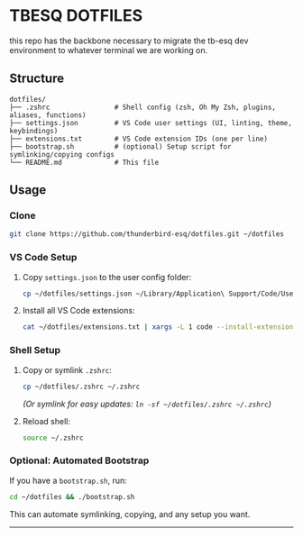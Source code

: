 # TBESQ DOTFILES

this repo has the backbone necessary to migrate the tb-esq dev environment to whatever terminal we are working on.

## Structure

```
dotfiles/
├── .zshrc                # Shell config (zsh, Oh My Zsh, plugins, aliases, functions)
├── settings.json         # VS Code user settings (UI, linting, theme, keybindings)
├── extensions.txt        # VS Code extension IDs (one per line)
├── bootstrap.sh          # (optional) Setup script for symlinking/copying configs
└── README.md             # This file
```

## Usage

### Clone
```sh
git clone https://github.com/thunderbird-esq/dotfiles.git ~/dotfiles
```

### VS Code Setup

1. Copy `settings.json` to the user config folder:
    ```sh
    cp ~/dotfiles/settings.json ~/Library/Application\ Support/Code/User/settings.json
    ```
2. Install all VS Code extensions:
    ```sh
    cat ~/dotfiles/extensions.txt | xargs -L 1 code --install-extension
    ```

### Shell Setup

1. Copy or symlink `.zshrc`:
    ```sh
    cp ~/dotfiles/.zshrc ~/.zshrc
    ```
    *(Or symlink for easy updates: `ln -sf ~/dotfiles/.zshrc ~/.zshrc`)*

2. Reload shell:
    ```sh
    source ~/.zshrc
    ```

### Optional: Automated Bootstrap
If you have a `bootstrap.sh`, run:
```sh
cd ~/dotfiles && ./bootstrap.sh
```
This can automate symlinking, copying, and any setup you want.

---

